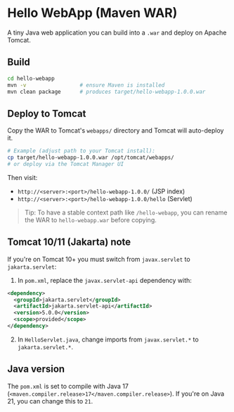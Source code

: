# Hello WebApp (Maven WAR)

A tiny Java web application you can build into a `.war` and deploy on Apache Tomcat.

## Build

```bash
cd hello-webapp
mvn -v                 # ensure Maven is installed
mvn clean package      # produces target/hello-webapp-1.0.0.war
```

## Deploy to Tomcat

Copy the WAR to Tomcat's `webapps/` directory and Tomcat will auto-deploy it.

```bash
# Example (adjust path to your Tomcat install):
cp target/hello-webapp-1.0.0.war /opt/tomcat/webapps/
# or deploy via the Tomcat Manager UI
```

Then visit:

- `http://<server>:<port>/hello-webapp-1.0.0/` (JSP index)
- `http://<server>:<port>/hello-webapp-1.0.0/hello` (Servlet)

> Tip: To have a stable context path like `/hello-webapp`, you can rename the WAR to `hello-webapp.war` before copying.

## Tomcat 10/11 (Jakarta) note

If you're on Tomcat 10+ you must switch from `javax.servlet` to `jakarta.servlet`:

1. In `pom.xml`, replace the `javax.servlet-api` dependency with:

```xml
<dependency>
  <groupId>jakarta.servlet</groupId>
  <artifactId>jakarta.servlet-api</artifactId>
  <version>5.0.0</version>
  <scope>provided</scope>
</dependency>
```

2. In `HelloServlet.java`, change imports from `javax.servlet.*` to `jakarta.servlet.*`.

## Java version

The `pom.xml` is set to compile with Java 17 (`<maven.compiler.release>17</maven.compiler.release>`). 
If you're on Java 21, you can change this to `21`.
